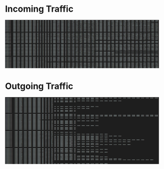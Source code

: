 # Incoming Traffic
![alt text](https://github.com/jackisace/albion-net-parser/blob/master/incoming%20traffic.png?raw=true)


# Outgoing Traffic
![alt text](https://github.com/jackisace/albion-net-parser/blob/master/outgoing%20traffic.png?raw=true)